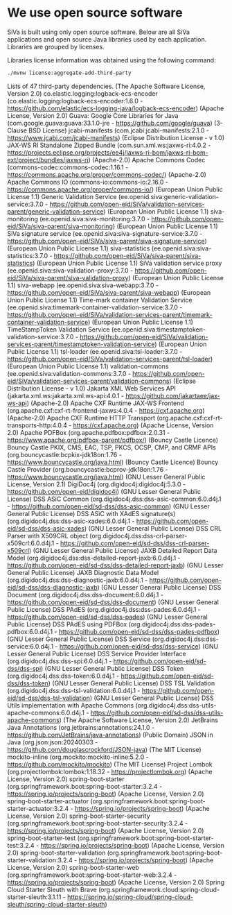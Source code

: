 # We use open source software

SiVa is built using only open source software. Below are all SiVa applications and open source
Java libraries used by each application. Libraries are grouped by licenses.

Libraries license information was obtained using the following command:

```bash
./mvnw license:aggregate-add-third-party
```

Lists of 47 third-party dependencies.
     (The Apache Software License, Version 2.0) co.elastic.logging:logback-ecs-encoder (co.elastic.logging:logback-ecs-encoder:1.6.0 - https://github.com/elastic/ecs-logging-java/logback-ecs-encoder)
     (Apache License, Version 2.0) Guava: Google Core Libraries for Java (com.google.guava:guava:33.1.0-jre - https://github.com/google/guava)
     (3-Clause BSD License) jcabi-manifests (com.jcabi:jcabi-manifests:2.1.0 - https://www.jcabi.com/jcabi-manifests)
     (Eclipse Distribution License - v 1.0) JAX-WS RI Standalone Zipped Bundle (com.sun.xml.ws:jaxws-ri:4.0.2 - https://projects.eclipse.org/projects/ee4j/jaxws-ri-bom/jaxws-ri-bom-ext/project/bundles/jaxws-ri)
     (Apache-2.0) Apache Commons Codec (commons-codec:commons-codec:1.16.1 - https://commons.apache.org/proper/commons-codec/)
     (Apache-2.0) Apache Commons IO (commons-io:commons-io:2.16.0 - https://commons.apache.org/proper/commons-io/)
     (European Union Public License 1.1) Generic Validation Service (ee.openid.siva:generic-validation-service:3.7.0 - https://github.com/open-eid/SiVa/validation-services-parent/generic-validation-service)
     (European Union Public License 1.1) siva-monitoring (ee.openid.siva:siva-monitoring:3.7.0 - https://github.com/open-eid/SiVa/siva-parent/siva-monitoring)
     (European Union Public License 1.1) SiVa signature service (ee.openid.siva:siva-signature-service:3.7.0 - https://github.com/open-eid/SiVa/siva-parent/siva-signature-service)
     (European Union Public License 1.1) siva-statistics (ee.openid.siva:siva-statistics:3.7.0 - https://github.com/open-eid/SiVa/siva-parent/siva-statistics)
     (European Union Public License 1.1) SiVa validation service proxy (ee.openid.siva:siva-validation-proxy:3.7.0 - https://github.com/open-eid/SiVa/siva-parent/siva-validation-proxy)
     (European Union Public License 1.1) siva-webapp (ee.openid.siva:siva-webapp:3.7.0 - https://github.com/open-eid/SiVa/siva-parent/siva-webapp)
     (European Union Public License 1.1) Time-mark container Validation Service (ee.openid.siva:timemark-container-validation-service:3.7.0 - https://github.com/open-eid/SiVa/validation-services-parent/timemark-container-validation-service)
     (European Union Public License 1.1) TimeStampToken Validation Service (ee.openid.siva:timestamptoken-validation-service:3.7.0 - https://github.com/open-eid/SiVa/validation-services-parent/timestamptoken-validation-service)
     (European Union Public License 1.1) tsl-loader (ee.openid.siva:tsl-loader:3.7.0 - https://github.com/open-eid/SiVa/validation-services-parent/tsl-loader)
     (European Union Public License 1.1) validation-commons (ee.openid.siva:validation-commons:3.7.0 - https://github.com/open-eid/SiVa/validation-services-parent/validation-commons)
     (Eclipse Distribution License - v 1.0) Jakarta XML Web Services API (jakarta.xml.ws:jakarta.xml.ws-api:4.0.1 - https://github.com/jakartaee/jax-ws-api)
     (Apache-2.0) Apache CXF Runtime JAX-WS Frontend (org.apache.cxf:cxf-rt-frontend-jaxws:4.0.4 - https://cxf.apache.org)
     (Apache-2.0) Apache CXF Runtime HTTP Transport (org.apache.cxf:cxf-rt-transports-http:4.0.4 - https://cxf.apache.org)
     (Apache License, Version 2.0) Apache PDFBox (org.apache.pdfbox:pdfbox:2.0.31 - https://www.apache.org/pdfbox-parent/pdfbox/)
     (Bouncy Castle Licence) Bouncy Castle PKIX, CMS, EAC, TSP, PKCS, OCSP, CMP, and CRMF APIs (org.bouncycastle:bcpkix-jdk18on:1.76 - https://www.bouncycastle.org/java.html)
     (Bouncy Castle Licence) Bouncy Castle Provider (org.bouncycastle:bcprov-jdk18on:1.76 - https://www.bouncycastle.org/java.html)
     (GNU Lesser General Public License, Version 2.1) DigiDoc4j (org.digidoc4j:digidoc4j:5.3.0 - https://github.com/open-eid/digidoc4j)
     (GNU Lesser General Public License) DSS ASiC Common (org.digidoc4j.dss:dss-asic-common:6.0.d4j.1 - https://github.com/open-eid/sd-dss/dss-asic-common)
     (GNU Lesser General Public License) DSS ASiC with XAdES signature(s) (org.digidoc4j.dss:dss-asic-xades:6.0.d4j.1 - https://github.com/open-eid/sd-dss/dss-asic-xades)
     (GNU Lesser General Public License) DSS CRL Parser with X509CRL object (org.digidoc4j.dss:dss-crl-parser-x509crl:6.0.d4j.1 - https://github.com/open-eid/sd-dss/dss-crl-parser-x509crl)
     (GNU Lesser General Public License) JAXB Detailed Report Data Model (org.digidoc4j.dss:dss-detailed-report-jaxb:6.0.d4j.1 - https://github.com/open-eid/sd-dss/dss-detailed-report-jaxb)
     (GNU Lesser General Public License) JAXB Diagnostic Data Model (org.digidoc4j.dss:dss-diagnostic-jaxb:6.0.d4j.1 - https://github.com/open-eid/sd-dss/dss-diagnostic-jaxb)
     (GNU Lesser General Public License) DSS Document (org.digidoc4j.dss:dss-document:6.0.d4j.1 - https://github.com/open-eid/sd-dss/dss-document)
     (GNU Lesser General Public License) DSS PAdES (org.digidoc4j.dss:dss-pades:6.0.d4j.1 - https://github.com/open-eid/sd-dss/dss-pades)
     (GNU Lesser General Public License) DSS PAdES using PDFBox (org.digidoc4j.dss:dss-pades-pdfbox:6.0.d4j.1 - https://github.com/open-eid/sd-dss/dss-pades-pdfbox)
     (GNU Lesser General Public License) DSS Service (org.digidoc4j.dss:dss-service:6.0.d4j.1 - https://github.com/open-eid/sd-dss/dss-service)
     (GNU Lesser General Public License) DSS Service Provider Interface (org.digidoc4j.dss:dss-spi:6.0.d4j.1 - https://github.com/open-eid/sd-dss/dss-spi)
     (GNU Lesser General Public License) DSS Token (org.digidoc4j.dss:dss-token:6.0.d4j.1 - https://github.com/open-eid/sd-dss/dss-token)
     (GNU Lesser General Public License) DSS TSL Validation (org.digidoc4j.dss:dss-tsl-validation:6.0.d4j.1 - https://github.com/open-eid/sd-dss/dss-tsl-validation)
     (GNU Lesser General Public License) DSS Utils implementation with Apache Commons (org.digidoc4j.dss:dss-utils-apache-commons:6.0.d4j.1 - https://github.com/open-eid/sd-dss/dss-utils-apache-commons)
     (The Apache Software License, Version 2.0) JetBrains Java Annotations (org.jetbrains:annotations:24.1.0 - https://github.com/JetBrains/java-annotations)
     (Public Domain) JSON in Java (org.json:json:20240303 - https://github.com/douglascrockford/JSON-java)
     (The MIT License) mockito-inline (org.mockito:mockito-inline:5.2.0 - https://github.com/mockito/mockito)
     (The MIT License) Project Lombok (org.projectlombok:lombok:1.18.32 - https://projectlombok.org)
     (Apache License, Version 2.0) spring-boot-starter (org.springframework.boot:spring-boot-starter:3.2.4 - https://spring.io/projects/spring-boot)
     (Apache License, Version 2.0) spring-boot-starter-actuator (org.springframework.boot:spring-boot-starter-actuator:3.2.4 - https://spring.io/projects/spring-boot)
     (Apache License, Version 2.0) spring-boot-starter-security (org.springframework.boot:spring-boot-starter-security:3.2.4 - https://spring.io/projects/spring-boot)
     (Apache License, Version 2.0) spring-boot-starter-test (org.springframework.boot:spring-boot-starter-test:3.2.4 - https://spring.io/projects/spring-boot)
     (Apache License, Version 2.0) spring-boot-starter-validation (org.springframework.boot:spring-boot-starter-validation:3.2.4 - https://spring.io/projects/spring-boot)
     (Apache License, Version 2.0) spring-boot-starter-web (org.springframework.boot:spring-boot-starter-web:3.2.4 - https://spring.io/projects/spring-boot)
     (Apache License, Version 2.0) Spring Cloud Starter Sleuth with Brave (org.springframework.cloud:spring-cloud-starter-sleuth:3.1.11 - https://spring.io/spring-cloud/spring-cloud-sleuth/spring-cloud-starter-sleuth)
